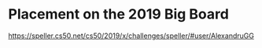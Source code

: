 # Placement on the 2019 Big Board

https://speller.cs50.net/cs50/2019/x/challenges/speller/#user/AlexandruGG